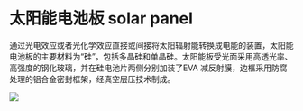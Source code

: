 # 太阳能电池板 solar panel
通过光电效应或者光化学效应直接或间接将太阳辐射能转换成电能的装置，太阳能电池板的主要材料为“硅”，包括多晶硅和单晶硅。太阳能板受光面采用高透光率、高强度的钢化玻璃，并在硅电池片两侧分别加装了EVA 减反射膜，边框采用防腐处理的铝合金密封框架，经真空层压技术制成。


![](..\..\..\photos\太阳能电池板.jpg)
